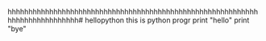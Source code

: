 hhhhhhhhhhhhhhhhhhhhhhhhhhhhhhhhhhhhhhhhhhhhhhhhhhhhhhhhhhhhhhhhhhhhhhhhhhhhh# hellopython
this is python progr
print "hello"
print "bye"
